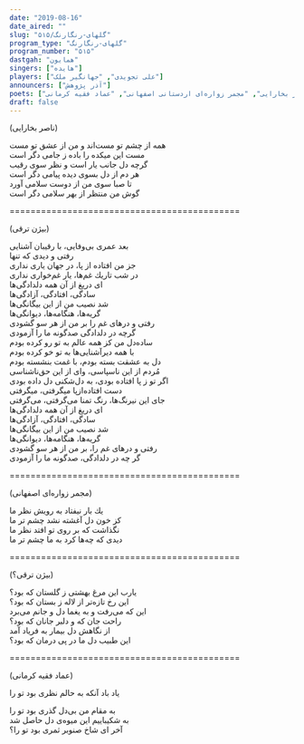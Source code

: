 ```yaml
---
date: "2019-08-16"
date_aired: ""
slug: "گلهای-رنگارنگ/۵۱۵"
program_type: "گلهای-رنگارنگ" 
program_number: "۵۱۵"
dastgah: "همایون"
singers: ["هایده"]
players: ["علی تجویدی", "جهانگیر ملک"]
announcers: ["آذر پژوهش"]
poets: ["بیژن ترقی", "ناصر بخارایی", "مجمر زواره‌ای اردستانی اصفهانی", "عماد فقیه کرمانی"]
draft: false
---
```


(ناصر بخارایی)  

همه از چشم تو مست‌اند و من از عشق تو مست  
مست این میکده را باده ز جامی دگر است  
گرچه دل جانب یار است و نظر سوی رقیب  
هر دم از دل بسوی دیده پیامی دگر است  
تا صبا سوی من از دوست سلامی آورد  
گوش من منتظر از بهر سلامی دگر است  

============================================  

(بیژن ترقی)  

بعد عمری بی‌وفایی، با رقیبان آشنایی  
رفتی و دیدی كه تنها  
جز من افتاده از پا، در جهان یاری نداری  
در شب تاریك غم‌ها، یار غم‌خواری نداری  
ای دریغ از آن همه دلدادگی‌ها  
سادگی، افتادگی، آزادگی‌ها  
شد نصیب من از این بیگانگی‌ها  
گریه‌ها، هنگامه‌ها، دیوانگی‌ها  
رفتی و درهای غم را بر من از هر سو گشودی  
گرچه در دلدادگی صدگونه ما را آزمودی  
ساده‌دل من كز همه عالم به تو رو کرده بودم  
با همه دیرآشنایی‌ها به تو خو کرده بودم  
دل به عشقت بسته بودم، با غمت بنشسته بودم  
مُردم از این ناسپاسی، وای از این حق‌ناشناسی  
اگر تو ز پا افتاده بودی، به دل‌شکنی دل داده بودی  
دست افتاده‌از‌پا میگرفتی، میگرفتی  
جای این نیرنگ‌ها، رنگ تمنا می‌گرفتی، می‌گرفتی  
ای دریغ از آن همه دلدادگی‌ها  
سادگی، افتادگی، آزادگی‌ها  
شد نصیب من از این بیگانگی‌ها  
گریه‌ها، هنگامه‌ها، دیوانگی‌ها  
رفتی و درهای غم را، بر من از هر سو گشودی  
گر چه در دلدادگی، صدگونه ما را آزمودی  

============================================  

(مجمر زواره‌ای اصفهانی)  

یك بار نیفتاد به رویش نظر ما  
کز خون دل آغشته نشد چشم تر ما  
نگذاشت که بر روی تو افتد نظر ما  
دیدی كه چه‌ها کرد به ما چشم تر ما  

============================================  

(بیژن ترقی؟)  

یارب این مرغ بهشتی ز گلستان که بود؟  
این رخ تازه‌تر از لاله ز بستان که بود؟  
این كه می‌رفت و به یغما دل و جانم می‌برد  
راحت جان که و دلبر جانان که بود؟  
از نگاهش دل بیمار به فریاد آمد  
این طبیب دل ما در پی درمان که بود؟  

============================================  

(عماد فقیه کرمانی)  

یاد باد آنکه به حالم نظری بود تو را  

به مقام من بی‌دل گذری بود تو را  
به شکیباییم این میوه‌ی دل حاصل شد  
آخر ای شاخ صنوبر ثمری بود تو را؟  
